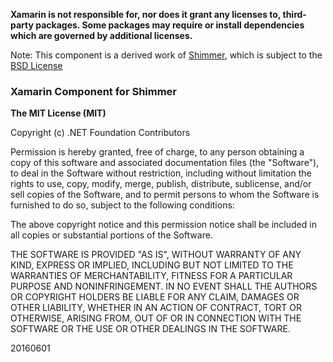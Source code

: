 **Xamarin is not responsible for, nor does it grant any licenses to, third-party packages. Some packages may require or install dependencies which are governed by additional licenses.**

Note: This component is a derived work of [Shimmer](https://github.com/facebook/Shimmer), which is subject to the [BSD License](https://github.com/facebook/Shimmer/blob/master/LICENSE)

### Xamarin Component for Shimmer

**The MIT License (MIT)**

Copyright (c) .NET Foundation Contributors

Permission is hereby granted, free of charge, to any person obtaining a copy of this software and associated documentation files (the "Software"), to deal in the Software without restriction, including without limitation the rights to use, copy, modify, merge, publish, distribute, sublicense, and/or sell copies of the Software, and to permit persons to whom the Software is furnished to do so, subject to the following conditions:

The above copyright notice and this permission notice shall be included in all copies or substantial portions of the Software.

THE SOFTWARE IS PROVIDED "AS IS", WITHOUT WARRANTY OF ANY KIND, EXPRESS OR IMPLIED, INCLUDING BUT NOT LIMITED TO THE WARRANTIES OF MERCHANTABILITY, FITNESS FOR A PARTICULAR PURPOSE AND NONINFRINGEMENT. IN NO EVENT SHALL THE AUTHORS OR COPYRIGHT HOLDERS BE LIABLE FOR ANY CLAIM, DAMAGES OR OTHER LIABILITY, WHETHER IN AN ACTION OF CONTRACT, TORT OR OTHERWISE, ARISING FROM, OUT OF OR IN CONNECTION WITH THE SOFTWARE OR THE USE OR OTHER DEALINGS IN THE SOFTWARE.

20160601   